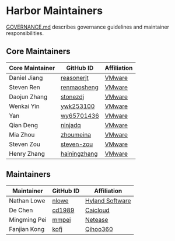 # Harbor Maintainers

[GOVERNANCE.md](https://github.com/goharbor/community/blob/master/GOVERNANCE.md)
describes governance guidelines and maintainer responsibilities.

## Core Maintainers

| Core Maintainer | GitHub ID | Affiliation |
| --------------- | --------- | ----------- |
| Daniel Jiang | [reasonerjt](https://github.com/reasonerjt) | [VMware](https://www.github.com/vmware/) |
| Steven Ren | [renmaosheng](https://github.com/renmaosheng) | [VMware](https://www.github.com/vmware/) |
| Daojun Zhang | [stonezdj](https://github.com/stonezdj) | [VMware](https://www.github.com/vmware/) |
| Wenkai Yin | [ywk253100](https://github.com/ywk253100) | [VMware](https://www.github.com/vmware/) |
| Yan | [wy65701436](https://github.com/wy65701436) | [VMware](https://www.github.com/vmware/) |
| Qian Deng | [ninjadq](https://github.com/ninjadq) | [VMware](https://www.github.com/vmware/) |
| Mia Zhou | [zhoumeina](https://github.com/zhoumeina) | [VMware](https://www.github.com/vmware/) |
| Steven Zou | [steven-zou](https://github.com/steven-zou) | [VMware](https://www.github.com/vmware/) |
| Henry Zhang| [hainingzhang](https://github.com/hainingzhang)| [VMware](https://www.github.com/vmware/) |

## Maintainers

| Maintainer | GitHub ID | Affiliation |
| ---------- | --------- | ----------- |
| Nathan Lowe | [nlowe](https://github.com/nlowe) | [Hyland Software](https://github.com/HylandSoftware) |
| De Chen | [cd1989](https://github.com/cd1989) | [Caicloud](https://github.com/caicloud) |
| Mingming Pei | [mmpei](https://github.com/mmpei) | [Netease](https://github.com/netease) |
| Fanjian Kong | [kofj](https://github.com/kofj) | [Qihoo360](https://github.com/Qihoo360) |
